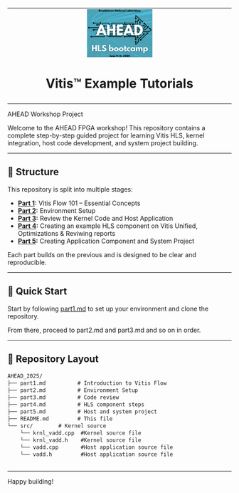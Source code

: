 <table class="sphinxhide" width="100%">
 <tr>
   <td align="center"><img src="./images/copy.png" width="30%"/><h1>Vitis™ Example Tutorials</h1>
   </td>
 </tr>
 <tr>
 <td>
 </td>
 </tr>
</table
# AHEAD Example Project: Vector Addition

# AHEAD Workshop Project

Welcome to the AHEAD FPGA workshop! This repository contains a complete step-by-step guided project for learning Vitis HLS, kernel integration, host code development, and system project building.

---

## 🧭 Structure

This repository is split into multiple stages:

- **[Part 1](./part1.md):** Vitis Flow 101 – Essential Concepts 
- **[Part 2](./part2.md):** Environment Setup
- **[Part 3](./part3.md):** Review the Kernel Code and Host Application
- **[Part 4](./part4.md):** Creating an example HLS component on Vitis Unified, Optimizations & Reviwing reports
- **[Part 5](./part5.md):** Creating Application Component and System Project

Each part builds on the previous and is designed to be clear and reproducible.

---

## 🚀 Quick Start

Start by following [part1.md](./part1.md) to set up your environment and clone the repository.

From there, proceed to part2.md and part3.md and so on in order.

---

## 📁 Repository Layout

```
AHEAD_2025/
├── part1.md          # Introduction to Vitis Flow
├── part2.md          # Environment Setup
├── part3.md          # Code review
├── part4.md          # HLS component steps
├── part5.md          # Host and system project
├── README.md         # This file
└── src/        # Kernel source
    └── krnl_vadd.cpp  #Kernel source file
    └── krnl_vadd.h    #Kernel source file
    └── vadd.cpp       #Host application source file
    └── vadd.h         #Host application source file
 
```

---

Happy building!

